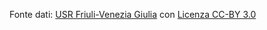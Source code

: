 Fonte dati: [USR Friuli-Venezia Giulia](http://www.usrfvg.gov.it/it/home/menu/uffici/Direzione/Rilevazioni-e-statistiche/index.html) con [Licenza CC-BY 3.0](http://creativecommons.org/licenses/by/3.0/it/)
